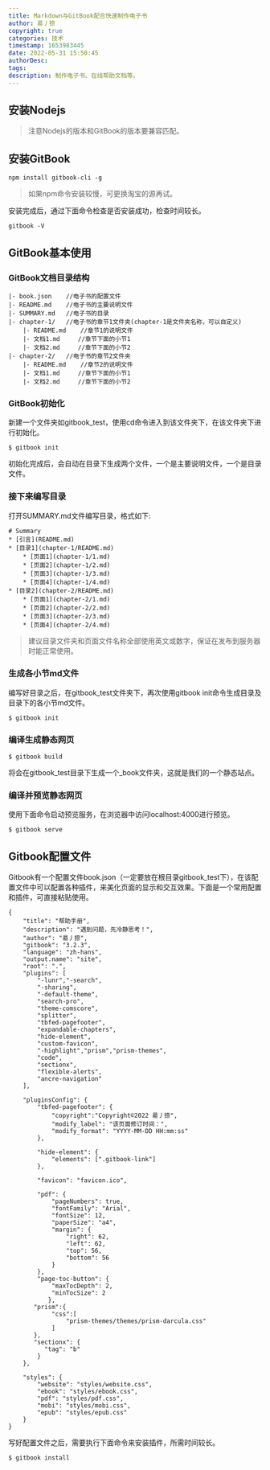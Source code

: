 ```yaml
---
title: Markdown与GitBook配合快速制作电子书
author: 昜丿捺
copyright: true
categories: 技术
timestamp: 1653983445
date: 2022-05-31 15:50:45
authorDesc:
tags:
description: 制作电子书、在线帮助文档等。
---
```


## 安装Nodejs
> 注意Nodejs的版本和GitBook的版本要兼容匹配。

## 安装GitBook
```
npm install gitbook-cli -g
```
> 如果npm命令安装较慢，可更换淘宝的源再试。

安装完成后，通过下面命令检查是否安装成功，检查时间较长。
```
gitbook -V
```

## GitBook基本使用

### GitBook文档目录结构
```
|- book.json    //电子书的配置文件
|- README.md    //电子书的主要说明文件
|- SUMMARY.md   //电子书的目录
|- chapter-1/   //电子书的章节1文件夹(chapter-1是文件夹名称，可以自定义)
    |- README.md    //章节1的说明文件
    |- 文档1.md     //章节下面的小节1
    |- 文档2.md     //章节下面的小节2
|- chapter-2/   //电子书的章节2文件夹
    |- README.md    //章节2的说明文件
    |- 文档1.md     //章节下面的小节1
    |- 文档2.md     //章节下面的小节2
```

### GitBook初始化
新建一个文件夹如gitbook_test，使用cd命令进入到该文件夹下，在该文件夹下进行初始化。
```
$ gitbook init
```
初始化完成后，会自动在目录下生成两个文件，一个是主要说明文件，一个是目录文件。

### 接下来编写目录
打开SUMMARY.md文件编写目录，格式如下:
```
# Summary
* [引言](README.md)
* [目录1](chapter-1/README.md)
    * [页面1](chapter-1/1.md)
    * [页面2](chapter-1/2.md)
    * [页面3](chapter-1/3.md)
    * [页面4](chapter-1/4.md)
* [目录2](chapter-2/README.md)
    * [页面1](chapter-2/1.md)
    * [页面2](chapter-2/2.md)
    * [页面3](chapter-2/3.md)
    * [页面4](chapter-2/4.md)
```
> 建议目录文件夹和页面文件名称全部使用英文或数字，保证在发布到服务器时能正常使用。

### 生成各小节md文件
编写好目录之后，在gitbook_test文件夹下，再次使用gitbook init命令生成目录及目录下的各小节md文件。
```
$ gitbook init
```

### 编译生成静态网页
```
$ gitbook build
```
将会在gitbook_test目录下生成一个_book文件夹，这就是我们的一个静态站点。

### 编译并预览静态网页
使用下面命令启动预览服务，在浏览器中访问localhost:4000进行预览。
```
$ gitbook serve
```

## Gitbook配置文件
Gitbook有一个配置文件book.json（一定要放在根目录gitbook_test下），在该配置文件中可以配置各种插件，来美化页面的显示和交互效果。下面是一个常用配置和插件，可直接粘贴使用。
```
{
    "title": "帮助手册",
    "description": "遇到问题，先冷静思考！",
    "author": "昜丿捺",
    "gitbook": "3.2.3",
    "language": "zh-hans",
    "output.name": "site",
    "root": ".",
    "plugins": [
        "-lunr","-search",
        "-sharing",
        "-default-theme",
        "search-pro",
        "theme-comscore",
        "splitter",
        "tbfed-pagefooter",
        "expandable-chapters",
        "hide-element",
        "custom-favicon",
        "-highlight","prism","prism-themes",
        "code",
        "sectionx",
        "flexible-alerts",
        "ancre-navigation"
    ],
    
    "pluginsConfig": {
        "tbfed-pagefooter": {
            "copyright":"Copyright©2022 昜丿捺",
            "modify_label": "该页面修订时间：",
            "modify_format": "YYYY-MM-DD HH:mm:ss"
        },
        
        "hide-element": {
            "elements": [".gitbook-link"]
        },
                
        "favicon": "favicon.ico",
        
        "pdf": {
            "pageNumbers": true,
            "fontFamily": "Arial",
            "fontSize": 12,
            "paperSize": "a4",
            "margin": {
                "right": 62,
                "left": 62,
                "top": 56,
                "bottom": 56
            }
        },
        "page-toc-button": {
            "maxTocDepth": 2,
            "minTocSize": 2
           },
       "prism":{
            "css":[
                "prism-themes/themes/prism-darcula.css"
            ]
       },
       "sectionx": {
          "tag": "b"
        }
    },

    "styles": {
        "website": "styles/website.css",
        "ebook": "styles/ebook.css",
        "pdf": "styles/pdf.css",
        "mobi": "styles/mobi.css",
        "epub": "styles/epub.css"
    }
}
```

写好配置文件之后，需要执行下面命令来安装插件，所需时间较长。
```
$ gitbook install
```
